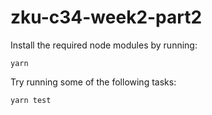 # zku-c34-week2-part2

Install the required node modules by running:

```shell
yarn
```

Try running some of the following tasks:

```shell
yarn test
```
